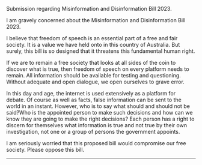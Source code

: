 Submission regarding Misinformation and Disinformation Bill 2023.

I am gravely concerned about the Misinformation and Disinformation Bill 2023.

I believe that freedom of speech is an essential part of a free and fair society. It is a value we have
held onto in this country of Australia. But surely, this bill is so designed that it threatens this
fundamental human right.

If we are to remain a free society that looks at all sides of the coin to discover what is true, then
freedom of speech on every platform needs to remain. All information should be available for testing
and questioning. Without adequate and open dialogue, we open ourselves to grave error.

In this day and age, the internet is used extensively as a platform for debate. Of course as well as
facts, false information can be sent to the world in an instant. However, who is to say what should
and should not be said?Who is the appointed person to make such decisions and how can we know
they are going to make the right decisions? Each person has a right to discern for themselves what
information is true and not true by their own investigation, not one or a group of persons the
government appoints.

I am seriously worried that this proposed bill would compromise our free society. Please oppose this
bill.


-----

